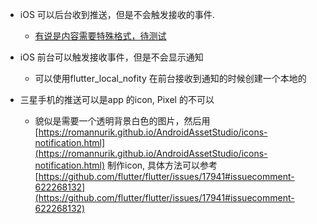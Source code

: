 - iOS 可以后台收到推送，但是不会触发接收的事件.
    - [有说是内容需要特殊格式，待测试](https://stackoverflow.com/questions/72882308/firebasemessaging-onbackgroundmessage-is-not-invoked-when-my-app-is-on-backgroun)
- iOS 前台可以触发接收事件，但是不会显示通知
    - 可以使用flutter_local_nofity 在前台接收到通知的时候创建一个本地的
- 三星手机的推送可以是app 的icon, Pixel 的不可以
    
    - 貌似是需要一个透明背景白色的图片，然后用 [https://romannurik.github.io/AndroidAssetStudio/icons-notification.html](https://romannurik.github.io/AndroidAssetStudio/icons-notification.html) 制作icon, 具体方法可以参考 [https://github.com/flutter/flutter/issues/17941#issuecomment-622268132](https://github.com/flutter/flutter/issues/17941#issuecomment-622268132)